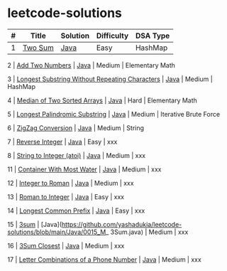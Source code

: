 # leetcode-solutions

\# | Title | Solution | Difficulty | DSA Type
--- | --- | --- | --- | ---
1 | [Two Sum](https://leetcode.com/problems/two-sum/) | [Java](https://github.com/yashadukia/leetcode-solutions/blob/main/Java/0001_E_Two_Sum.java) | Easy | HashMap

2 | [Add Two Numbers](https://leetcode.com/problems/add-two-numbers/) | [Java](https://github.com/yashadukia/leetcode-solutions/blob/main/Java/0002_M_Add_Two_Numbers.java) | Medium | Elementary Math

3 | [Longest Substring Without Repeating Characters](https://leetcode.com/problems/longest-substring-without-repeating-characters/) | [Java](https://github.com/yashadukia/leetcode-solutions/blob/main/Java/0003_M_Longest_Substring_Without_Repeating_Characters.java) | Medium | HashMap

4 | [Median of Two Sorted Arrays](https://leetcode.com/problems/median-of-two-sorted-arrays/) | [Java](https://github.com/yashadukia/leetcode-solutions/blob/main/Java/0004_H_Median_of_Two_Sorted_Arrays.java) | Hard | Elementary Math

5 | [Longest Palindromic Substring](https://leetcode.com/problems/longest-palindromic-substring/) | [Java](https://github.com/yashadukia/leetcode-solutions/blob/main/Java/0005_M_Longest_Palindromic_Substring.java) | Medium | Iterative Brute Force

6 | [ZigZag Conversion](https://leetcode.com/problems/zigzag-conversion/) | [Java](https://github.com/yashadukia/leetcode-solutions/blob/main/Java/0006_M_ZigZag_Conversion.java) | Medium | String

7 | [Reverse Integer](https://leetcode.com/problems/reverse-integer/) | [Java](https://github.com/yashadukia/leetcode-solutions/blob/main/Java/0007_E_Reverse_Integer.java) | Easy | xxx

8 | [String to Integer (atoi)](https://leetcode.com/problems/string-to-integer-atoi/) | [Java](https://github.com/yashadukia/leetcode-solutions/blob/main/Java/0008_M_String_to_Integer_atoi.java) | Medium | xxx

11 | [Container With Most Water](https://leetcode.com/problems/container-with-most-water/) | [Java](https://github.com/yashadukia/leetcode-solutions/blob/main/Java/0011_M_Container_With_Most_Water.java) | Medium | xxx

12 | [Integer to Roman](https://leetcode.com/problems/integer-to-roman/) | [Java](https://github.com/yashadukia/leetcode-solutions/blob/main/Java/0012_M_Integer_to_Roman.java) | Medium | xxx

13 | [Roman to Integer](https://leetcode.com/problems/roman-to-integer/) | [Java](https://github.com/yashadukia/leetcode-solutions/blob/main/Java/0013_E_Roman_to_Integer.java) | Easy | xxx

14 | [Longest Common Prefix](https://leetcode.com/problems/longest-common-prefix/) | [Java](https://github.com/yashadukia/leetcode-solutions/blob/main/Java/0014_E_Longest_Common_Prefix.java) | Easy | xxx

15 | [3sum](https://leetcode.com/problems/3sum/) | [Java](https://github.com/yashadukia/leetcode-solutions/blob/main/Java/0015_M_ 3Sum.java) | Medium | xxx

16 | [3Sum Closest](https://leetcode.com/problems/3sum-closest/) | [Java](https://github.com/yashadukia/leetcode-solutions/blob/main/Java/0016_M_3Sum_Closest.java) | Medium | xxx

17 | [Letter Combinations of a Phone Number](https://leetcode.com/problems/letter-combinations-of-a-phone-number/) | [Java](https://github.com/yashadukia/leetcode-solutions/blob/main/Java/0017_M_Letter_Combinations_of_a_Phone_Number.java) | Medium | xxx
